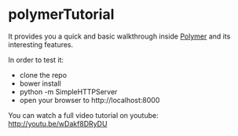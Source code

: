 # polymerTutorial
It provides you a quick and basic walkthrough inside [Polymer]() and its interesting features.

In order to test it:

* clone the repo
* bower install
* python -m SimpleHTTPServer
* open your browser to http://localhost:8000

You can watch a full video tutorial on youtube: http://youtu.be/wDakf8DRyDU
